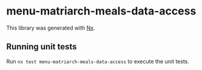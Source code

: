 # menu-matriarch-meals-data-access

This library was generated with [Nx](https://nx.dev).

## Running unit tests

Run `nx test menu-matriarch-meals-data-access` to execute the unit tests.

